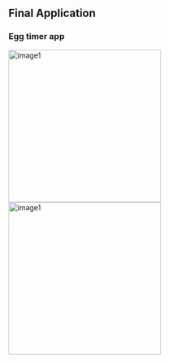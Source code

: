 ## Final Application
### Egg timer app

<img src="https://user-images.githubusercontent.com/93527566/178145152-12d073bc-5b54-4ddd-b3b2-786ca8d505d3.png" alt="image1" style="width:300px;"/> <img src="https://user-images.githubusercontent.com/93527566/178145155-33fb2ede-6c76-4d53-8d4a-14e70e678ac5.png" alt="image1" style="width:300px;"/>
